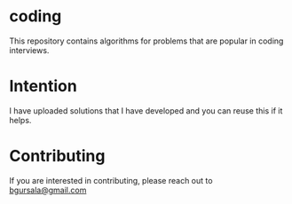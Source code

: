 # coding
This repository contains algorithms for problems that are popular in coding interviews.

# Intention
I have uploaded solutions that I have developed and you can reuse this if it helps.

# Contributing
If you are interested in contributing, please reach out to bgursala@gmail.com


